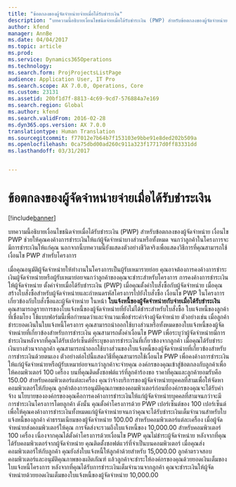 ```yaml
---
title: "ข้อตกลงของผู้จัดจำหน่ายจ่ายเมื่อได้รับชำระเงิน"
description: "บทความนี้อธิบายเงื่อนไขชนิดจ่ายเมื่อได้รับชำระเงิน (PWP) สำหรับข้อตกลงของผู้จัดจำหน่าย เงื่อนไข PWP ช่วยให้คุณคงค้างการชำระเงินให้แก่ผู้จัดจำหน่าบางส่วนหรือทั้งหมด จนกว่าลูกค้าในโครงการจะมีการชำระเงินให้แก่คุณ นอกจากนี้บทความนี้ยังแสดงตัวอย่างชีวิตจริงเพื่อแสดงวิธีการที่คุณสามารถใช้เงื่อนไข PWP สำหรับโครงการ"
author: kfend
manager: AnnBe
ms.date: 04/04/2017
ms.topic: article
ms.prod: 
ms.service: Dynamics365Operations
ms.technology: 
ms.search.form: ProjProjectsListPage
audience: Application User, IT Pro
ms.search.scope: AX 7.0.0, Operations, Core
ms.custom: 23131
ms.assetid: 20bf1d7f-8813-4c69-9cd7-576884a7e169
ms.search.region: Global
ms.author: kfend
ms.search.validFrom: 2016-02-28
ms.dyn365.ops.version: AX 7.0.0
translationtype: Human Translation
ms.sourcegitcommit: f77012e7b64b7f153103e9bbe91e8ded202b509a
ms.openlocfilehash: 0ca75dbd00ad260c911a323f17717d0ff83331dd
ms.lasthandoff: 03/31/2017


---
```


# <a name="pay-when-paid-vendor-agreements"></a>ข้อตกลงของผู้จัดจำหน่ายจ่ายเมื่อได้รับชำระเงิน

[!include[banner](../includes/banner.md)]


บทความนี้อธิบายเงื่อนไขชนิดจ่ายเมื่อได้รับชำระเงิน (PWP) สำหรับข้อตกลงของผู้จัดจำหน่าย เงื่อนไข PWP ช่วยให้คุณคงค้างการชำระเงินให้แก่ผู้จัดจำหน่าบางส่วนหรือทั้งหมด จนกว่าลูกค้าในโครงการจะมีการชำระเงินให้แก่คุณ นอกจากนี้บทความนี้ยังแสดงตัวอย่างชีวิตจริงเพื่อแสดงวิธีการที่คุณสามารถใช้เงื่อนไข PWP สำหรับโครงการ

เมื่อคุณอนุมัติผู้จัดจำหน่ายให้ทำงานในโครงการเป็นผู้รับเหมารายย่อย คุณอาจต้องการคงค้างการชำระเงินผู้จัดจำหน่ายหรือผู้รับเหมาย่อยจนกว่าลูกค้าของคุณจะชำระสำหรับโครงการ การคงค้างการชำระเงินให้ผู้จัดจำหน่าย ตั้งค่าจ่ายเมื่อได้รับชำระเงิน (PWP) เมื่อคุณตั้งค่าใบสั่งซื้อกับผู้จัดจำหน่าย เมื่อคุณสร้างใบสั่งซื้อสำหรับผู้จัดจำหน่ายและกำหนดรหัสโครงการไปยังใบสั่งซื้อ เงื่อนไข PWP ในโครงการเกี่ยวข้องกับใบสั่งซื้อและผู้จัดจำหน่าย ในหน้า **ใบแจ้งหนี้ของผู้จัดจำหน่ายกับจ่ายเมื่อได้รับชำระเงิน** คุณสามารถดูรายการของใบแจ้งหนี้ของผู้จัดจำหน่ายที่ยังไม่ได้ชำระสำหรับใบสั่งซื้อ ใบแจ้งหนี้ของลูกค้าที่เชื่อมโยง ใช้แบบฟอร์มนี้เพื่อกำหนดว่าและจำนวนเพื่อชำระค่าจ้างผู้จัดจำหน่าย ตัวอย่างเช่น เมื่อลูกค้าชำระยอดเงินในใบแจ้งหนี้โครงการ คุณสามารถนำออกใช้บางส่วนหรือทั้งหมดของใบแจ้งหนี้ของผู้จัดจำหน่ายที่เกี่ยวข้องสำหรับการชำระเงิน คุณสามารถตั้งค่าเงื่อนไข PWP เพื่อระบุว่าผู้จัดจำหน่ายมีการชำระเงินหลังจากที่คุณได้รับเปอร์เซ็นต์ที่ระบุของการชำระเงินที่เกี่ยวข้องจากลูกค้า เมื่อคุณได้รับชำระเงินบางส่วนจากลูกค้า คุณสามารถนำออกใช้บางส่วนของใบแจ้งหนี้ของผู้จัดจำหน่ายที่เกี่ยวข้องสำหรับการชำระเงินด้วยตนเอง ตัวอย่างต่อไปนี้แสดงวิธีที่คุณสามารถใช้เงื่อนไข PWP เพื่อคงค้างการชำระเงินให้แก่ผู้จัดจำหน่ายหรือผู้รับเหมาย่อยจนกว่าลูกค้าจะจ่ายคุณ องค์กรของคุณเข้าสู่ข้อตกลงกับลูกค้าเพื่อให้คอมพิวเตอร์ 100 เครื่อง บนที่คุณติดตั้งซอฟต์แวร์ที่ลูกค้าร้องขอ ราคาที่คุณและลูกค้ายอมรับคือ 150.00 สำหรับคอมพิวเตอร์แต่ละเครื่อง คุณว่าจ้างบริการของผู้จัดจำหน่ายบุคคลที่สามเพื่อให้จัดหาคอมพิวเตอร์ให้กับคุณ ลูกค้าต้องการอนุมัติคุณภาพของคอมพิวเตอร์ก่อนที่องค์กรของคุณจะได้รับค่าจ้าง นโยบายขององค์กรของคุณคือการคงค้างการชำระเงินให้แก่ผู้จัดจำหน่ายบุคคลที่สามจนกว่าจะมีการชำระเงินโครงการโดยลูกค้า ดังนั้น คุณตั้งค่าโครงการด้วย PWP เปอร์เซ็นต์ของ 100 เปอร์เซ็นต์ เพื่อให้คุณคงค้างการชำระเงินทั้งหมดแก่ผู้จัดจำหน่ายจนกว่าคุณจะได้รับชำระเงินเต็มจำนวนสำหรับใบแจ้งหนี้ของลูกค้า ค่าธรรมเนียมของผู้จัดจำหน่าย 100.00 สำหรับคอมพิวเตอร์แต่ละเครื่อง เมื่อผู้จัดจำหน่ายส่งคอมพิวเตอร์ให้คุณ การจัดส่งจะรวมถึงใบแจ้งหนี้ของ 10,000.00 สำหรับคอมพิวเตอร์ 100 เครื่อง เนื่องจากคุณได้ตั้งค่าโครงการด้วยเงื่อนไข PWP คุณไม่ชำระผู้จัดจำหน่าย หลังจากที่คุณได้รับคอมพิวเตอร์จากผู้จัดจำหน่าย คุณติดตั้งซอฟต์แวร์ที่จำเป็นบนคอมพิวเตอร์ เมื่อคุณส่งคอมพิวเตอร์ให้กับลูกค้า คุณยังส่งใบแจ้งหนี้ให้ลูกค้าด้วยสำหรับ 15,000.00 ลูกค้าตรวจสอบคอมพิวเตอร์และอนุมัติคุณภาพของผลิตภัณฑ์ แล้วลูกค้าจะชำระให้องค์กรของคุณด้วยยอดเงินเต็มของใบแจ้งหนี้โครงการ หลังจากที่คุณได้รับการชำระเงินเต็มจำนวนจากลูกค้า คุณจะชำระเงินให้ผู้จัดจำหน่ายด้วยยอดเงินเต็มของใบแจ้งหนี้ของผู้จัดจำหน่าย 10,000.00




